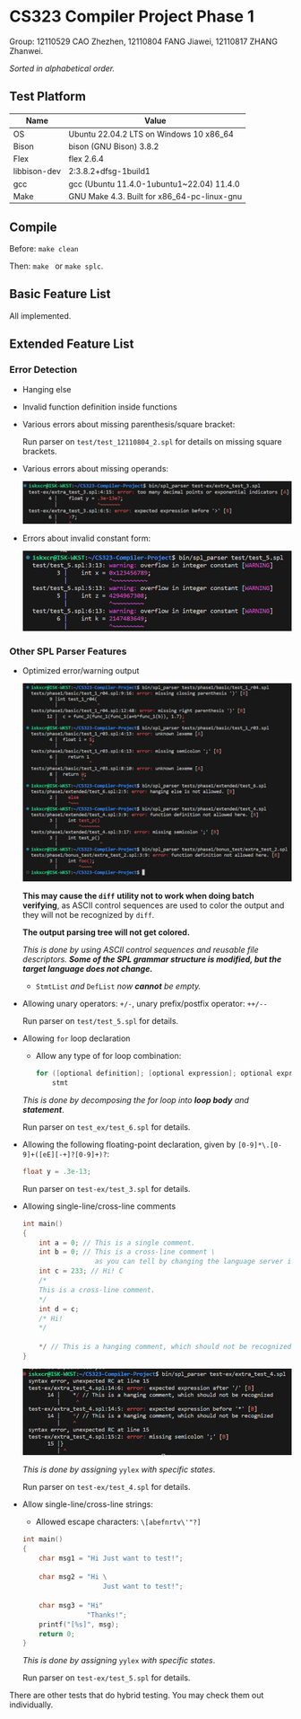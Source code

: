 # CS323 Compiler Project Phase 1

Group: 12110529 CAO Zhezhen, 12110804 FANG Jiawei, 12110817 ZHANG Zhanwei.

*Sorted in alphabetical order.*



## Test Platform

| Name         | Value                                       |
| ------------ | ------------------------------------------- |
| OS           | Ubuntu 22.04.2 LTS on Windows 10 x86_64     |
| Bison        | bison (GNU Bison) 3.8.2                     |
| Flex         | flex 2.6.4                                  |
| libbison-dev | 2:3.8.2+dfsg-1build1                        |
| gcc          | gcc (Ubuntu 11.4.0-1ubuntu1~22.04) 11.4.0   |
| Make         | GNU Make 4.3. Built for x86_64-pc-linux-gnu |



## Compile

Before: `make clean`

Then: `make ` or `make splc`.



## Basic Feature List

All implemented.



## Extended Feature List

### Error Detection

- Hanging else

- Invalid function definition inside functions

- Various errors about missing parenthesis/square bracket:

  Run parser on `test/test_12110804_2.spl` for details on missing square brackets.

- Various errors about missing operands:

  ![image-20231028170745357](../images/img-2.png)

- Errors about invalid constant form:

  ![image-20231028221130144](../images/img-5.png)

  

### Other SPL Parser Features

- Optimized error/warning output

  ![image-20231028154347773](../images/img-1.png)

  **This may cause the `diff`** **utility not to work when doing batch verifying**, as ASCII control sequences are used to color the output and they will not be recognized by `diff`.

  **The output parsing tree will not get colored.**

  *This is done by using ASCII control sequences and reusable file descriptors. **Some of the SPL grammar structure is modified, but the target language does not change.***

  - `StmtList` *and* `DefList` *now **cannot** be empty.*

- Allowing unary operators: `+/-`, unary prefix/postfix operator: `++/--`

  Run parser on `test/test_5.spl` for details.

- Allowing `for` loop declaration

  - Allow any type of for loop combination:

    ```c
    for ([optional definition]; [optional expression]; optional expression)
        stmt
    ```

  *This is done by decomposing the for loop into **loop body** and **statement***.

  Run parser on `test_ex/test_6.spl` for details.

- Allowing the following floating-point declaration, given by `[0-9]*\.[0-9]+([eE][-+]?[0-9]+)?`:

  ```c
  float y = .3e-13;
  ```

  Run parser on `test-ex/test_3.spl` for details.

- Allowing single-line/cross-line comments

  ```c
  int main()
  {
      int a = 0; // This is a single comment.
      int b = 0; // This is a cross-line comment \
                    as you can tell by changing the language server interpreting this comment to match the C language.
      int c = 233; // Hi! C
      /*
      This is a cross-line comment.
      */
      int d = c;
      /* Hi!
      */
     
      */ // This is a hanging comment, which should not be recognized
  }
  ```

  ![image-20231028203442987](../images/img-3.png)

  *This is done by assigning* `yylex` *with specific states*.

  Run parser on `test-ex/test_4.spl` for details.

- Allow single-line/cross-line strings:

  - Allowed escape characters: `\[abefnrtv\'"?]`

  ```c
  int main()
  {
      char msg1 = "Hi Just want to test!";
  
      char msg2 = "Hi \
                      Just want to test!";
  
      char msg3 = "Hi"
                  "Thanks!";
      printf("[%s]", msg);
      return 0;
  }
  ```

  *This is done by assigning* `yylex` *with specific states*.

  Run parser on `test-ex/test_5.spl` for details.

There are other tests that do hybrid testing. You may check them out individually.

